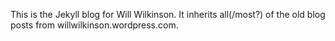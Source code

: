 This is the Jekyll blog for Will Wilkinson. It inherits all(/most?) of
the old blog posts from willwilkinson.wordpress.com.
